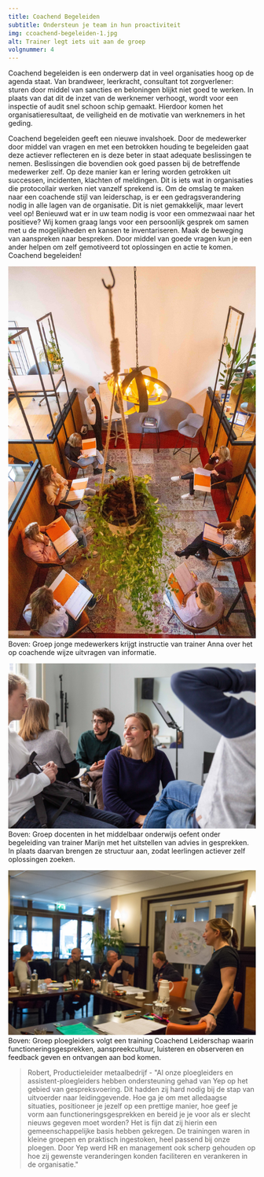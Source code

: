```yaml
---
title: Coachend Begeleiden
subtitle: Ondersteun je team in hun proactiviteit
img: ccoachend-begeleiden-1.jpg
alt: Trainer legt iets uit aan de groep
volgnummer: 4
---
```


Coachend begeleiden is een onderwerp dat in veel organisaties hoog op de agenda staat. Van brandweer, leerkracht, consultant tot zorgverlener: sturen door middel van sancties en beloningen blijkt niet goed te werken. In plaats van dat dit de inzet van de werknemer verhoogt, wordt voor een inspectie of audit snel schoon schip gemaakt. Hierdoor komen het organisatieresultaat, de veiligheid en de motivatie van werknemers in het geding.


Coachend begeleiden geeft een nieuwe invalshoek. Door de medewerker door middel van vragen en met een betrokken houding te begeleiden gaat deze actiever reflecteren en is deze beter in staat adequate beslissingen te nemen. Beslissingen die bovendien ook goed passen bij de betreffende medewerker zelf. Op deze manier kan er lering worden getrokken uit successen, incidenten, klachten of meldingen. Dit is iets wat in organisaties die protocollair werken niet vanzelf sprekend is.
Om de omslag te maken naar een coachende stijl van leiderschap, is er een gedragsverandering nodig in alle lagen van de organisatie. Dit is niet gemakkelijk, maar levert veel op! Benieuwd wat er in uw team nodig is voor een ommezwaai naar het positieve? Wij komen graag langs voor een persoonlijk gesprek om samen met u de mogelijkheden en kansen te inventariseren.
Maak de beweging van aanspreken naar bespreken. Door middel van goede vragen kun je een ander helpen om zelf gemotiveerd tot oplossingen en actie te komen. Coachend begeleiden!

![Trainer Anna geeft instructie bij oefening coachende gespreksvaardigheden](./communicatie-4.jpg) Boven: Groep jonge medewerkers krijgt instructie van trainer Anna over het op coachende wijze uitvragen van informatie.

![Trainer Marijn sluit aan bij een LSD gesprek](./communicatie-2.jpg) Boven: Groep docenten in het middelbaar onderwijs oefent onder begeleiding van trainer Marijn met het uitstellen van advies in gesprekken. In plaats daarvan brengen ze structuur aan, zodat leerlingen actiever zelf oplossingen zoeken.

![Groep ploegleiders volgt training coachend begeleiden](./communicatie-3.jpg) Boven: Groep ploegleiders volgt een training Coachend Leiderschap waarin functioneringsgesprekken, aanspreekcultuur, luisteren en observeren en feedback geven en ontvangen aan bod komen.

> Robert, Productieleider metaalbedrijf - "Al onze ploegleiders en assistent-ploegleiders hebben ondersteuning gehad van Yep op het gebied van gespreksvoering. Dit hadden zij hard nodig bij de stap van uitvoerder naar leidinggevende. Hoe ga je om met alledaagse situaties, positioneer je jezelf op een prettige manier, hoe geef je vorm aan functioneringsgesprekken en bereid je je voor als er slecht nieuws gegeven moet worden? Het is fijn dat zij hierin een gemeenschappelijke basis hebben gekregen. De trainingen waren in kleine groepen en praktisch ingestoken, heel passend bij onze ploegen. Door Yep werd HR en management ook scherp gehouden op hoe zij gewenste veranderingen konden faciliteren en verankeren in de organisatie."
